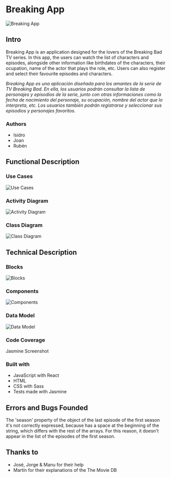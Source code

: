 # Breaking App

![Breaking App](breaking-logo.png)

## Intro

Breaking App is an application designed for the lovers of the Breaking Bad TV series. In this app, the users can watch the list of characters and episodes, alongside other information like birthdates of the characters, their ocupation, name of the actor that plays the role, etc. Users can also register and select their favourite episodes and characters.

*Breaking App es una aplicación diseñada para los amantes de la serie de TV Breaking Bad. En ella, los usuarios podrán consultar la lista de personajes y episodios de la serie, junto con otras informaciones como la fecha de nacimiento del personaje, su ocupación, nombre del actor que lo interpreta, etc. Los usuarios también podrán registrarse y seleccionar sus episodios y personajes favoritos.*

### Authors

+ Isidro
+ Joan
+ Rubén

## Functional Description

### Use Cases

![Use Cases](use-cases.png)

### Activity Diagram

![Activity Diagram](activity.png)

### Class Diagram

![Class Diagram](class.png)

## Technical Description

### Blocks

![Blocks](blocks.png)

### Components

![Components](components.png)

### Data Model

![Data Model](data-model.png)

### Code Coverage

Jasmine Screenshot

### Built with

+ JavaScript with React
+ HTML
+ CSS with Sass
+ Tests made with Jasmine

## Errors and Bugs Founded

The 'season' property of the object of the last episode of the first season it's not correctly expressed, because has a space at the beginning of the string, which differs with the rest of the arrays. For this reason, it doesn't appear in the list of the episodes of the first season.

## Thanks to

+ José, Jorge & Manu for their help
+ Martín for their explanations of the The Movie DB 